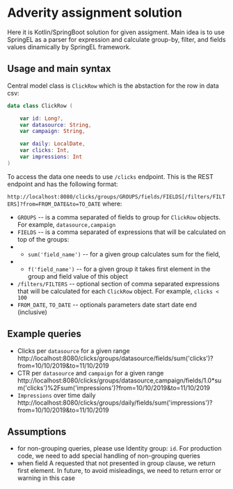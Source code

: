 # Adverity assignment solution

Here it is Kotlin/SpringBoot solution for given assigment. Main idea is to use SpringEL as a parser for expression and calculate group-by, 
filter, and fields values dinamically by SpringEL framework.
## Usage and main syntax

Central model class is `ClickRow` which is the abstaction for the row in data csv:

```kotlin
data class ClickRow (

    var id: Long?,
    var datasource: String,
    var campaign: String,

    var daily: LocalDate,
    var clicks: Int,
    var impressions: Int
)
```
To access the data one needs to use `/clicks` endpoint. This is the REST endpoint and has the following format:

`http://localhost:8080/clicks/groups/GROUPS/fields/FIELDS[/filters/FILTERS]?from=FROM_DATE&to=TO_DATE`
where:
* `GROUPS` -- is a comma separated of fields to group for `ClickRow` objects. For example, `datasource,campaign`
* `FIELDS` -- is a comma separated of expressions that will be calculated on top of the groups: 
* * `sum('field_name')` -- for a given group calculates sum for the field, 
* * `f('field_name')` -- for a given group it takes first element in the group and field value of this object
* `/filters/FILTERS` -- optional section of comma separated expressions that will be calculated for each `ClickRow` object. For example, `clicks < 100`
* `FROM_DATE`, `TO_DATE` -- optionals parameters date start date end (inclusive)


## Example queries
* Clicks per `datasource` for a given range
 http://localhost:8080/clicks/groups/datasource/fields/sum('clicks')?from=10/10/2019&to=11/10/2019
* CTR per `datasource` and `campaign` for a given range
http://localhost:8080/clicks/groups/datasource,campaign/fields/1.0*sum('clicks')%2Fsum('impressions')?from=10/10/2019&to=11/10/2019
* `Impressions` over time daily 
http://localhost:8080/clicks/groups/daily/fields/sum('impressions')?from=10/10/2019&to=11/10/2019
## Assumptions
* for non-grouping queries, please use Identity group: `id`. For production code, we need to add special handling of non-grouping queries
* when field A requested that not presented in group clause, we return first element. In future, to avoid misleadings, we need to return error or warning in this case
